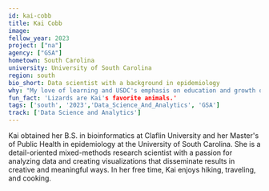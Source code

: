 ```yaml
---
id: kai-cobb
title: Kai Cobb
image: 
fellow_year: 2023
project: ["na"]
agency: ["GSA"]
hometown: South Carolina 
university: University of South Carolina
region: south
bio_short: Data scientist with a background in epidemiology
why: "My love of learning and USDC's emphasis on education and growth of technical skills inspired me to join the program."
fun_fact: 'Lizards are Kai's favorite animals.'
tags: ['south', '2023','Data_Science_And_Analytics', 'GSA']
track: ['Data Science and Analytics']
---
```


Kai obtained her B.S. in bioinformatics at Claflin University and her Master's of Public Health in epidemiology at the University of South Carolina. She is a detail-oriented mixed-methods research scientist with a passion for analyzing data and creating visualizations that disseminate results in creative and meaningful ways. In her free time, Kai enjoys hiking, traveling, and cooking.
